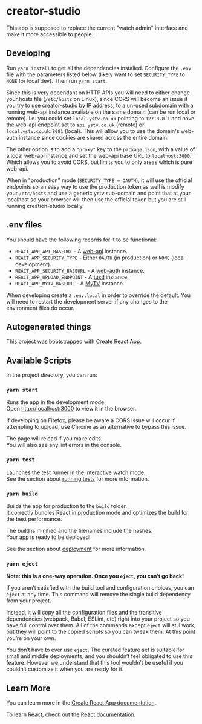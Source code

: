 # creator-studio

This app is supposed to replace the current "watch admin" interface and make it more accessible to people.

## Developing

Run `yarn install` to get all the dependencies installed. Configure the `.env` file with the parameters listed below (likely want to set `SECURITY_TYPE` to `NONE` for local dev). Then run `yarn start`.

Since this is very dependant on HTTP APIs you will need to either change your hosts file (`/etc/hosts` on Linux), since CORS will become an issue if you try to use creator-studio by IP address, to a un-used subdomain with a running web-api instance available on the same domain (can be run local or remote). i.e. you could set `local.ystv.co.uk` pointing to `127.0.0.1` and have the web-api endpoint set to `api.ystv.co.uk` (remote) or `local.ystv.co.uk:8081` (local). This will allow you to use the domain's web-auth instance since cookies are shared across the entire domain.

The other option is to add a `"proxy"` key to the `package.json`, with a value of a local web-api instance and set the web-api base URL to `localhost:3000`. Which allows you to avoid CORS, but limits you to only areas which is pure web-api.

When in "production" mode (`SECURITY_TYPE = OAUTH`), it will use the official endpoints so an easy way to use the production token as well is modify your `/etc/hosts` and use a generic ystv sub-domain and point that at your localhost so your browser will then use the official token but you are still running creation-studio locally.

## .env files

You should have the following records for it to be functional:

- `REACT_APP_API_BASEURL` - A [web-api](https://github.com/ystv/web-api) instance.
- `REACT_APP_SECURITY_TYPE` - Either `OAUTH` (in production) or `NONE` (local development).
- `REACT_APP_SECURITY_BASEURL` - A [web-auth](https://github.com/ystv/web-auth) instance.
- `REACT_APP_UPLOAD_ENDPOINT` - A [tusd](https://github.com/tus/tusd) instance.
- `REACT_APP_MYTV_BASEURL` - A [MyTV](https://github.com/ystv/my-tv) instance.

When developing create a `.env.local` in order to override the default. You will need to restart the development server if any changes to the environment files do occur.

## Autogenerated things

This project was bootstrapped with [Create React App](https://github.com/facebook/create-react-app).

## Available Scripts

In the project directory, you can run:

### `yarn start`

Runs the app in the development mode.<br />
Open [http://localhost:3000](http://localhost:3000) to view it in the browser.

If developing on Firefox, please be aware a CORS issue will occur if attempting to upload, use Chrome as an alternative to bypass this issue.

The page will reload if you make edits.<br />
You will also see any lint errors in the console.

### `yarn test`

Launches the test runner in the interactive watch mode.<br />
See the section about [running tests](https://facebook.github.io/create-react-app/docs/running-tests) for more information.

### `yarn build`

Builds the app for production to the `build` folder.<br />
It correctly bundles React in production mode and optimizes the build for the best performance.

The build is minified and the filenames include the hashes.<br />
Your app is ready to be deployed!

See the section about [deployment](https://facebook.github.io/create-react-app/docs/deployment) for more information.

### `yarn eject`

**Note: this is a one-way operation. Once you `eject`, you can’t go back!**

If you aren’t satisfied with the build tool and configuration choices, you can `eject` at any time. This command will remove the single build dependency from your project.

Instead, it will copy all the configuration files and the transitive dependencies (webpack, Babel, ESLint, etc) right into your project so you have full control over them. All of the commands except `eject` will still work, but they will point to the copied scripts so you can tweak them. At this point you’re on your own.

You don’t have to ever use `eject`. The curated feature set is suitable for small and middle deployments, and you shouldn’t feel obligated to use this feature. However we understand that this tool wouldn’t be useful if you couldn’t customize it when you are ready for it.

## Learn More

You can learn more in the [Create React App documentation](https://facebook.github.io/create-react-app/docs/getting-started).

To learn React, check out the [React documentation](https://reactjs.org/).
